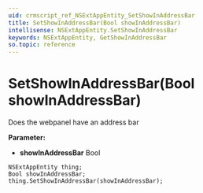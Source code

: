```yaml
---
uid: crmscript_ref_NSExtAppEntity_SetShowInAddressBar
title: SetShowInAddressBar(Bool showInAddressBar)
intellisense: NSExtAppEntity.SetShowInAddressBar
keywords: NSExtAppEntity, GetShowInAddressBar
so.topic: reference
---
```


# SetShowInAddressBar(Bool showInAddressBar)

Does the webpanel have an address bar

**Parameter:** 
* **showInAddressBar** Bool

```crmscript
NSExtAppEntity thing;
Bool showInAddressBar;
thing.SetShowInAddressBar(showInAddressBar);
```

